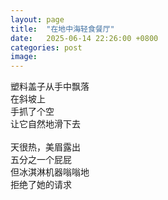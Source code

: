 ```yaml
---
layout: page
title:  "在地中海轻食餐厅"
date:   2025-06-14 22:26:00 +0800
categories: post
image:
---
```


塑料盖子从手中飘落  
在斜坡上  
手抓了个空  
让它自然地滑下去  
<br>
天很热，美眉露出  
五分之一个屁屁  
但冰淇淋机器嗡嗡地  
拒绝了她的请求  




